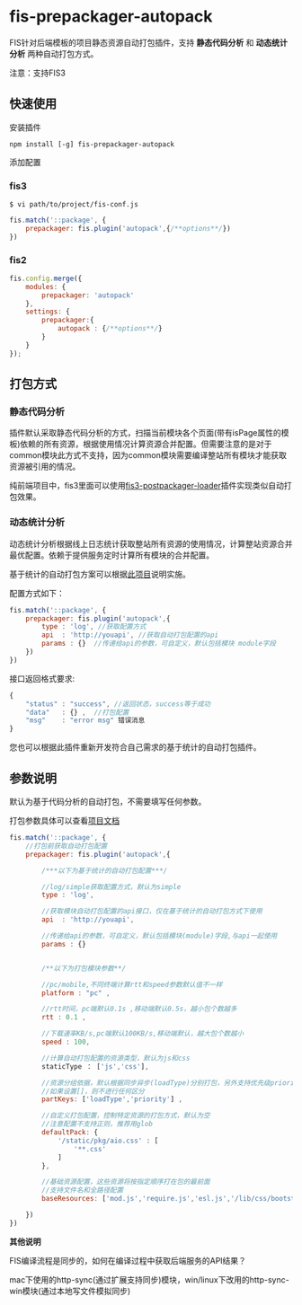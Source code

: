 # fis-prepackager-autopack

FIS针对后端模板的项目静态资源自动打包插件，支持 **静态代码分析** 和 **动态统计分析** 两种自动打包方式。

注意：支持FIS3

## 快速使用

安装插件

```
npm install [-g] fis-prepackager-autopack 
```

添加配置 

### fis3

    $ vi path/to/project/fis-conf.js

```javascript
fis.match('::package', {
    prepackager: fis.plugin('autopack',{/**options**/})
})
```

### fis2

```javascript
fis.config.merge({
    modules: {
        prepackager: 'autopack' 
    },
    settings: {
        prepackager:{
            autopack : {/**options**/}
        }
    }
});
```

## 打包方式

### 静态代码分析

插件默认采取静态代码分析的方式，扫描当前模块各个页面(带有isPage属性的模板)依赖的所有资源，根据使用情况计算资源合并配置。但需要注意的是对于common模块此方式不支持，因为common模块需要编译整站所有模块才能获取资源被引用的情况。

纯前端项目中，fis3里面可以使用[fis3-postpackager-loader](https://github.com/fex-team/fis3-postpackager-loader)插件实现类似自动打包效果。


### 动态统计分析

动态统计分析根据线上日志统计获取整站所有资源的使用情况，计算整站资源合并最优配置。依赖于提供服务定时计算所有模块的合并配置。

基于统计的自动打包方案可以根据[此项目](https://github.com/fex-team/autopack-kernel)说明实施。

配置方式如下：

```javascript
fis.match('::package', {
    prepackager: fis.plugin('autopack',{
        type : 'log', //获取配置方式
        api  : 'http://youapi', //获取自动打包配置的api
        params : {}  //传递给api的参数，可自定义，默认包括模块 module字段
    })
})
```

接口返回格式要求:

```js
{
    "status" : "success", //返回状态，success等于成功
    "data"   : {} ,  //打包配置
    "msg"    : "error msg" 错误消息
}

```

您也可以根据此插件重新开发符合自己需求的基于统计的自动打包插件。

## 参数说明

默认为基于代码分析的自动打包，不需要填写任何参数。

打包参数具体可以查看[项目文档](https://github.com/fex-team/autopack-kernel)

```javascript
fis.match('::package', {
    //打包前获取自动打包配置
    prepackager: fis.plugin('autopack',{

        /***以下为基于统计的自动打包配置***/

        //log/simple获取配置方式，默认为simple
        type : 'log', 

        //获取模块自动打包配置的api接口，仅在基于统计的自动打包方式下使用
        api  : 'http://youapi', 

        //传递给api的参数，可自定义，默认包括模块(module)字段,与api一起使用
        params : {}  


        /**以下为打包模块参数**/

        //pc/mobile,不同终端计算rtt和speed参数默认值不一样
        platform : "pc" , 

        //rtt时间，pc端默认0.1s ,移动端默认0.5s，越小包个数越多
        rtt : 0.1 , 

        //下载速率KB/s,pc端默认100KB/s,移动端默认，越大包个数越小
        speed : 100, 

        //计算自动打包配置的资源类型，默认为js和css
        staticType ： ['js','css'],

        //资源分组依据，默认根据同步异步(loadType)分别打包，另外支持优先级priority
        //如果设置[]，则不进行任何区分
        partKeys: ['loadType','priority'] , 

        //自定义打包配置，控制特定资源的打包方式，默认为空
        //注意配置不支持正则，推荐用glob
        defaultPack: {
            '/static/pkg/aio.css' : [
                '**.css' 
            ]
        },

        //基础资源配置，这些资源将按指定顺序打在包的最前面
        //支持文件名和全路径配置
        baseResources: ['mod.js','require.js','esl.js','/lib/css/bootstrap.css']

    })
})
```


**其他说明**

FIS编译流程是同步的，如何在编译过程中获取后端服务的API结果？

mac下使用的http-sync(通过扩展支持同步)模块，win/linux下改用的http-sync-win模块(通过本地写文件模拟同步)

